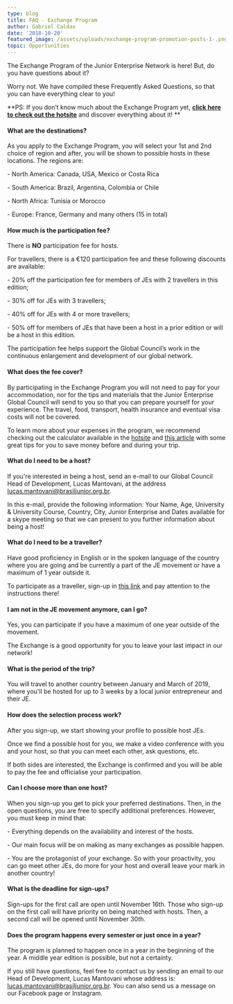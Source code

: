 ```yaml
---
type: blog
title: FAQ - Exchange Program
author: Gabriel Caldas
date: '2018-10-20'
featured_image: /assets/uploads/exchange-program-promotion-posts-1-.png
topic: Opportunities
---
```

The Exchange Program of the Junior Enterprise Network is here! But, do you have questions about it?

Worry not. We have compiled these Frequently Asked Questions, so that you can have everything clear to you!

**PS: If you don’t know much about the Exchange Program yet, **[**click here to check out the hotsite**](https://exchange.juniorenterprises.org/?fbclid=IwAR1gsAFaTB3zpU5HnCuL6PDJMiH9vHEqUITAm5kPm1fg3GBj1o3h6NQS52c)** and discover everything about it!
**

#### What are the destinations?

As you apply to the Exchange Program, you will select your 1st and 2nd choice of region and after, you will be shown to possible hosts in these locations. The regions are:

\-	North America: Canada, USA, Mexico or Costa Rica

\-	South America: Brazil, Argentina, Colombia or Chile

\-	North Africa: Tunisia or Morocco

\-	Europe: France, Germany and many others (15 in total)

#### How much is the participation fee?

There is **NO** participation fee for hosts.

For travellers, there is a €120 participation fee and these following discounts are available:

\-	20% off the participation fee for members of JEs with 2 travellers in this edition;

\-	30% off for JEs with 3 travellers;

\-	40% off for JEs with 4 or more travellers;

\-	50% off for members of JEs that have been a host in a prior edition or will be a host in this edition.

The participation fee helps support the Global Council’s work in the continuous enlargement and development of our global network.

#### What does the fee cover?

By participating in the Exchange Program you will not need to pay for your accommodation, nor for the tips and materials that the Junior Enterprise Global Council will send to you so that you can prepare yourself for your experience. The travel, food, transport, health insurance and eventual visa costs will not be covered.

To learn more about your expenses in the program, we recommend checking out the calculator available in the [hotsite](https://exchange.juniorenterprises.org/?fbclid=IwAR1gsAFaTB3zpU5HnCuL6PDJMiH9vHEqUITAm5kPm1fg3GBj1o3h6NQS52c) and [this article](https://juniorenterprises.org/insights/6-tips-to-save-money-for-the-exchange-program/) with some great tips for you to save money before and during your trip.

#### What do I need to be a host?

If you're interested in being a host, send an e-mail to our Global Council Head of Development, Lucas Mantovani, at the address lucas.mantovani@brasiljunior.org.br.

In this e-mail, provide the following information: Your Name, Age, University & University Course, Country, City, Junior Enterprise and Dates available for a skype meeting so that we can present to you further information about being a host!

#### What do I need to be a traveller?

Have good proficiency in English or in the spoken language of the country where you are going and be currently a part of the JE movement or have a maximum of 1 year outside it.

To participate as a traveller, sign-up in [this link](https://docs.google.com/forms/d/e/1FAIpQLSeFVf8H3zpMkkX9SzuFGeNAH_VdEHpOJguLsGRy9cwi2ybiEg/viewform) and pay attention to the instructions there!

#### I am not in the JE movement anymore, can I go?

Yes, you can participate if you have a maximum of one year outside of the movement.

The Exchange is a good opportunity for you to leave your last impact in our network!

#### What is the period of the trip?

You will travel to another country between January and March of 2019, where you'll be hosted for up to 3 weeks by a local junior entrepreneur and their JE.

#### How does the selection process work?

After you sign-up, we start showing your profile to possible host JEs.

Once we find a possible host for you, we make a video conference with you and your host, so that you can meet each other, ask questions, etc.

If both sides are interested, the Exchange is confirmed and you will be able to pay the fee and officialise your participation.

#### Can I choose more than one host?

When you sign-up you get to pick your preferred destinations. Then, in the open questions, you are free to specify additional preferences. However, you must keep in mind that:

\-	Everything depends on the availability and interest of the hosts.

\-	Our main focus will be on making as many exchanges as possible happen.

\-	You are the protagonist of your exchange. So with your proactivity, you can go meet other JEs, do more for your host and overall leave your mark in another country!

#### What is the deadline for sign-ups?

Sign-ups for the first call are open until November 16th. Those who sign-up on the first call will have priority on being matched with hosts. Then, a second call will be opened until November 30th.

#### Does the program happens every semester or just once in a year?

The program is planned to happen once in a year in the beginning of the year. A middle year edition is possible, but not a certainty.

If you still have questions, feel free to contact us by sending an email to our Head of Development, Lucas Mantovani whose address is: lucas.mantovani@brasiljunior.org.br. You can also send us a message on our Facebook page or Instagram.
